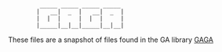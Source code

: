              _____ _____ _____ _____ 
            |   __|  _  |   __|  _  |
            |  |  |     |  |  |     |
            |_____|__|__|_____|__|__|


These files are a snapshot of files found in the GA library
[GAGA](https://github.com/jdisset/gaga)
